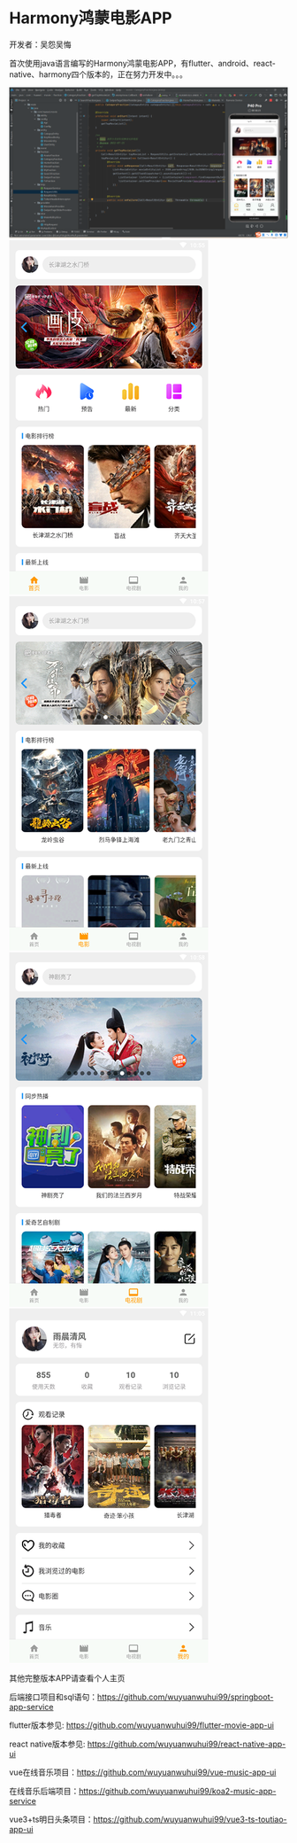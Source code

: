 # Harmony鸿蒙电影APP

开发者：吴怨吴悔

首次使用java语言编写的Harmony鸿蒙电影APP，有flutter、android、react-native、harmony四个版本的，正在努力开发中。。。

![app首页](./代码预览.png)
![app首页](./预览1.png)
![app首页](./预览2.png)
![app首页](./预览3.png)
![app首页](./预览4.png)

其他完整版本APP请查看个人主页

后端接口项目和sql语句：https://github.com/wuyuanwuhui99/springboot-app-service

flutter版本参见: https://github.com/wuyuanwuhui99/flutter-movie-app-ui

react native版本参见: https://github.com/wuyuanwuhui99/react-native-app-ui

vue在线音乐项目：https://github.com/wuyuanwuhui99/vue-music-app-ui

在线音乐后端项目：https://github.com/wuyuanwuhui99/koa2-music-app-service

vue3+ts明日头条项目：https://github.com/wuyuanwuhui99/vue3-ts-toutiao-app-ui